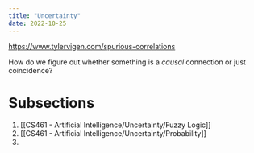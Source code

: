 ```yaml
---
title: "Uncertainty"
date: 2022-10-25
---
```


https://www.tylervigen.com/spurious-correlations

How do we figure out whether something is a *causal* connection or just coincidence?

# Subsections
1. [[CS461 - Artificial Intelligence/Uncertainty/Fuzzy Logic]]
2. [[CS461 - Artificial Intelligence/Uncertainty/Probability]]
3. 






